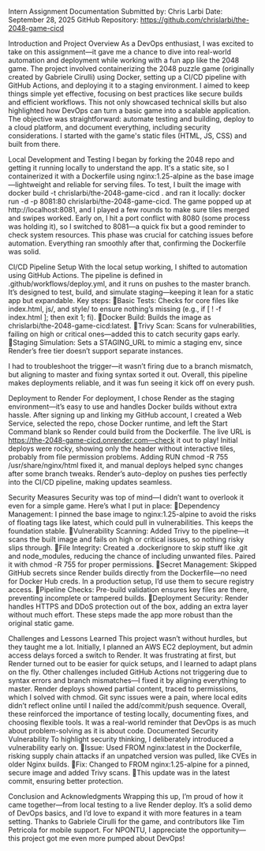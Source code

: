 Intern Assignment Documentation
Submitted by: Chris Larbi Date: September 28, 2025 GitHub Repository:
https://github.com/chrislarbi/the-2048-game-cicd

Introduction and Project Overview
As a DevOps enthusiast, I was excited to take on this assignment—it gave me a chance to dive into real-world automation and deployment while working with a fun app like the 2048 game. The project involved containerizing the 2048 puzzle game (originally created by Gabriele Cirulli) using Docker, setting up a CI/CD pipeline with GitHub Actions, and deploying it to a staging environment. I aimed to keep things simple yet effective, focusing on best practices like secure builds and efficient workflows. This not only showcased technical skills but also highlighted how DevOps can turn a basic game into a scalable application.
The objective was straightforward: automate testing and building, deploy to a cloud platform, and document everything, including security considerations. I started with the game's static files (HTML, JS, CSS) and built from there.

Local Development and Testing
I began by forking the 2048 repo and getting it running locally to understand the app. It's a static site, so I containerized it with a Dockerfile using nginx:1.25-alpine as the base image—lightweight and reliable for serving files.
To test, I built the image with docker build -t chrislarbi/the-2048-game-cicd . and ran it locally: docker run -d -p 8081:80 chrislarbi/the-2048-game-cicd. The game popped up at http://localhost:8081, and I played a few rounds to make sure tiles merged and swipes worked. Early on, I hit a port conflict with 8080 (some process was holding it), so I switched to 8081—a quick fix but a good reminder to check system resources.
This phase was crucial for catching issues before automation. Everything ran smoothly after that, confirming the Dockerfile was solid.

CI/CD Pipeline Setup
With the local setup working, I shifted to automation using GitHub Actions. The pipeline is defined in .github/workflows/deploy.yml, and it runs on pushes to the master branch. It’s designed to test, build, and simulate staging—keeping it lean for a static app but expandable.
Key steps:
Basic Tests: Checks for core files like index.html, js/, and style/ to ensure nothing’s missing (e.g., if [ ! -f index.html ]; then exit 1; fi).
Docker Build: Builds the image as chrislarbi/the-2048-game-cicd:latest.
Trivy Scan: Scans for vulnerabilities, failing on high or critical ones—added this to catch security gaps early.
Staging Simulation: Sets a STAGING_URL to mimic a staging env, since Render’s free tier doesn’t support separate instances.

I had to troubleshoot the trigger—it wasn’t firing due to a branch mismatch, but aligning to master and fixing syntax sorted it out. Overall, this pipeline makes deployments reliable, and it was fun seeing it kick off on every push.

Deployment to Render
For deployment, I chose Render as the staging environment—it’s easy to use and handles Docker builds without extra hassle. After signing up and linking my GitHub account, I created a Web Service, selected the repo, chose Docker runtime, and left the Start Command blank so Render could build from the Dockerfile.
The live URL is https://the-2048-game-cicd.onrender.com—check it out to play! Initial deploys were rocky, showing only the header without interactive tiles, probably from file permission problems. Adding RUN chmod -R 755 /usr/share/nginx/html fixed it, and manual deploys helped sync changes after some branch tweaks.
Render’s auto-deploy on pushes ties perfectly into the CI/CD pipeline, making updates seamless.

Security Measures
Security was top of mind—I didn’t want to overlook it even for a simple game. Here’s what I put in place:
Dependency Management: I pinned the base image to nginx:1.25-alpine to avoid the risks of floating tags like latest, which could pull in vulnerabilities. This keeps the foundation stable.
Vulnerability Scanning: Added Trivy to the pipeline—it scans the built image and fails on high or critical issues, so nothing risky slips through.
File Integrity: Created a .dockerignore to skip stuff like .git and node_modules, reducing the chance of including unwanted files. Paired it with chmod -R 755 for proper permissions.
Secret Management: Skipped GitHub secrets since Render builds directly from the Dockerfile—no need for Docker Hub creds. In a production setup, I’d use them to secure registry access.
Pipeline Checks: Pre-build validation ensures key files are there, preventing incomplete or tampered builds.
Deployment Security: Render handles HTTPS and DDoS protection out of the box, adding an extra layer without much effort.
These steps made the app more robust than the original static game.

Challenges and Lessons Learned
This project wasn’t without hurdles, but they taught me a lot. Initially, I planned an AWS EC2 deployment, but admin access delays forced a switch to Render. It was frustrating at first, but Render turned out to be easier for quick setups, and I learned to adapt plans on the fly.
Other challenges included GitHub Actions not triggering due to syntax errors and branch mismatches—I fixed it by aligning everything to master. Render deploys showed partial content, traced to permissions, which I solved with chmod. Git sync issues were a pain, where local edits didn’t reflect online until I nailed the add/commit/push sequence.
Overall, these reinforced the importance of testing locally, documenting fixes, and choosing flexible tools. It was a real-world reminder that DevOps is as much about problem-solving as it is about code.
Documented Security Vulnerability
To highlight security thinking, I deliberately introduced a vulnerability early on.
Issue: Used FROM nginx:latest in the Dockerfile, risking supply chain attacks if an unpatched version was pulled, like CVEs in older Nginx builds.
Fix: Changed to FROM nginx:1.25-alpine for a pinned, secure image and added Trivy scans.
This update was in the latest commit, ensuring better protection.

Conclusion and Acknowledgments
Wrapping this up, I’m proud of how it came together—from local testing to a live Render deploy. It’s a solid demo of DevOps basics, and I’d love to expand it with more features in a team setting.
Thanks to Gabriele Cirulli for the game, and contributors like Tim Petricola for mobile support. For NPONTU, I appreciate the opportunity—this project got me even more pumped about DevOps!
